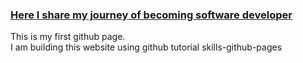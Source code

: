 <h3><ins> Here I share my journey of becoming software developer</ins> </h3>

<p>This is my first github page.<br>
I am building this website using github tutorial skills-github-pages</p>
